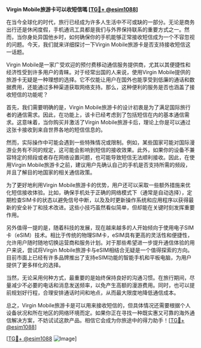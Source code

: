 **Virgin Mobile旅游卡可以收短信嗎 [[TG💪+ @esim1088](https://t.me/s/esim1088)]**

在当今全球化的时代，旅行已经成为许多人生活中不可或缺的一部分。无论是商务出行还是休闲度假，手机通讯工具都是我们与外界保持联系的重要方式之一。然而，当你身处异国他乡时，如何确保你的手机能够正常接收短信成为一个不容忽视的问题。今天，我们就来详细探讨一下Virgin Mobile旅游卡是否支持接收短信这一话题。

Virgin Mobile是一家广受欢迎的预付费移动通信服务提供商，尤其以其便捷性和经济性受到许多用户的青睐。对于经常出国的人来说，使用Virgin Mobile提供的旅游卡无疑是一种理想的选择。它不仅能让用户在国外也能享受到低廉的通话和数据费用，还能通过多种渠道获取网络支持。那么，这种便利的服务是否也涵盖了接收短信的功能呢？

首先，我们需要明确的是，Virgin Mobile旅游卡的设计初衷是为了满足国际旅行者的通信需求。因此，在功能上，该卡已经考虑到了包括短信在内的基本通信需求。这意味着，当你购买并激活了Virgin Mobile旅游卡后，理论上你是可以通过这张卡接收到来自世界各地的短信信息的。

然而，实际操作中可能会遇到一些特殊情况或限制。例如，某些国家可能对国际漫游业务有不同的规定，这可能会影响到短信的接收效果。此外，如果你的设备不兼容特定的频段或者存在网络设置问题，也可能导致短信无法顺利接收。因此，在使用Virgin Mobile旅游卡之前，建议用户先确认自己的手机是否支持所需的频段，并且了解目的地国家的相关通信政策。

为了更好地利用Virgin Mobile旅游卡的优势，用户还可以采取一些额外措施来优化短信接收体验。比如，确保手机处于正确的网络模式下（通常是自动选择），定期检查SIM卡的状态以避免信号中断，以及及时更新操作系统和应用程序以获得最新的安全补丁和技术改进。这些小技巧虽然看似简单，但却能在关键时刻发挥重要作用。

另外值得一提的是，随着科技的发展，现在越来越多的人开始倾向于使用电子SIM卡（eSIM）技术。相比于传统的物理SIM卡，eSIM具有更高的灵活性和便捷性，允许用户随时随地切换运营商和服务计划。对于那些希望进一步提升通信体验的用户来说，尝试将Virgin Mobile旅游卡与eSIM相结合无疑是一个值得探索的方向。目前市面上已经有许多品牌推出了支持eSIM功能的智能手机和平板电脑，为用户提供了更多样化的选择。

当然，无论采用何种方式，最重要的是始终保持良好的沟通习惯。在旅行期间，尽量减少不必要的电话和消息发送频率，以免产生高额的漫游费用。同时，也可以提前规划好行程，合理安排通话时间和地点，从而最大限度地降低通信成本。

总之，Virgin Mobile旅游卡是可以用来接收短信的，但具体情况还需要根据个人设备状况和所在地区的网络环境而定。如果你正在寻找一种既实惠又可靠的海外通信解决方案，不妨试试这款产品。相信它会成为你旅途中的得力助手！[[TG💪+ @esim1088](https://t.me/s/esim1088)]

[[TG💪+ @esim1088](https://t.me/s/esim1088) ![Image](https://i.postimg.cc/4NQfJmqS/Snipaste-2025-05-13-00-14-12.png)]